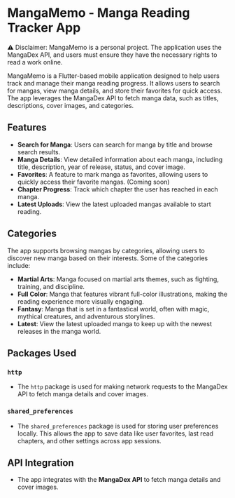 # MangaMemo - Manga Reading Tracker App

⚠ Disclaimer: MangaMemo is a personal project. The application uses the MangaDex API, and users must ensure they have the necessary rights to read a work online.

MangaMemo is a Flutter-based mobile application designed to help users track and manage their manga reading progress. It allows users to search for mangas, view manga details, and store their favorites for quick access. The app leverages the MangaDex API to fetch manga data, such as titles, descriptions, cover images, and categories.

## Features
- **Search for Manga**: Users can search for manga by title and browse search results.
- **Manga Details**: View detailed information about each manga, including title, description, year of release, status, and cover image.
- **Favorites**: A feature to mark manga as favorites, allowing users to quickly access their favorite mangas. (Coming soon)
- **Chapter Progress**: Track which chapter the user has reached in each manga.
- **Latest Uploads**: View the latest uploaded mangas available to start reading.
  
## Categories
The app supports browsing mangas by categories, allowing users to discover new manga based on their interests. Some of the categories include:
- **Martial Arts**: Manga focused on martial arts themes, such as fighting, training, and discipline.
- **Full Color**: Manga that features vibrant full-color illustrations, making the reading experience more visually engaging.
- **Fantasy**: Manga that is set in a fantastical world, often with magic, mythical creatures, and adventurous storylines.
- **Latest**: View the latest uploaded manga to keep up with the newest releases in the manga world.

## Packages Used

### `http`
- The `http` package is used for making network requests to the MangaDex API to fetch manga details and cover images.

### `shared_preferences`
- The `shared_preferences` package is used for storing user preferences locally. This allows the app to save data like user favorites, last read chapters, and other settings across app sessions.

## API Integration
- The app integrates with the **MangaDex API** to fetch manga details and cover images.
